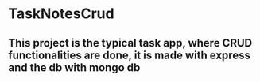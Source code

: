 # TaskNotesCrud 
## This project is the typical task app, where CRUD functionalities are done, it is made with express and the db with mongo db
